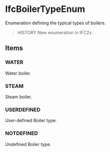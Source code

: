 # IfcBoilerTypeEnum

Enumeration defining the typical types of boilers.
<!-- end of short definition -->


> HISTORY New enumeration in IFC2x.

## Items

### WATER
Water boiler.

### STEAM
Steam boiler.

### USERDEFINED
User-defined Boiler type.

### NOTDEFINED
Undefined Boiler type.
